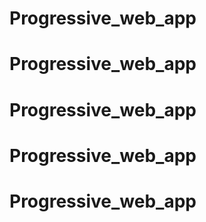 # Progressive_web_app
# Progressive_web_app
# Progressive_web_app
# Progressive_web_app
# Progressive_web_app
